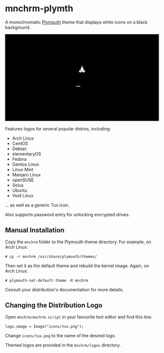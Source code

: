 # mnchrm-plymth

A monochromatic
[Plymouth](https://www.freedesktop.org/wiki/Software/Plymouth/)
theme that displays white icons on a black background.

![screenshot](screenshot.png?raw=true)

Features logos for several popular distros, including:

- Arch Linux
- CentOS
- Debian
- elementaryOS
- Fedora
- Gentoo Linux
- Linux Mint
- Manjaro Linux
- openSUSE
- Solus
- Ubuntu
- Void Linux

... as well as a generic Tux icon.

Also supports password entry for unlocking encrypted drives.

## Manual Installation

Copy the `mnchrm` folder to the Plymouth theme directory.
For example, on Arch Linux:

    # cp -r mnchrm /usr/share/plymouth/themes/

Then set it as the default theme and rebuild the kernel image.
Again, on Arch Linux:

    # plymouth-set-default-theme -R mnchrm

Consult your distribution's documentation for more details.

## Changing the Distribution Logo

Open `mnchrm/mnchrm.script` in your favourite text editor and find this line:

```
logo.image = Image("icons/tux.png");
```

Change `icons/tux.png` to the name of the desired logo.

Themed logos are provided in the `mnchrm/logos` directory.

